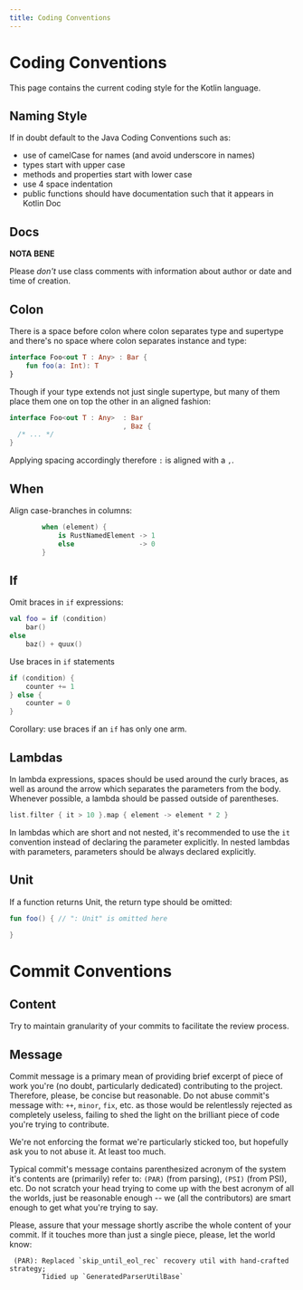 ```yaml
---
title: Coding Conventions
---
```


# Coding Conventions

This page contains the current coding style for the Kotlin language.

## Naming Style
If in doubt default to the Java Coding Conventions such as:

* use of camelCase for names (and avoid underscore in names)
* types start with upper case
* methods and properties start with lower case
* use 4 space indentation
* public functions should have documentation such that it appears in Kotlin Doc

## Docs

**NOTA BENE**

Please *don't* use class comments with information about author or date and time of creation.

## Colon

There is a space before colon where colon separates type and supertype and there's no space where colon separates instance and type:

``` kotlin
interface Foo<out T : Any> : Bar {
    fun foo(a: Int): T
}
```

Though if your type extends not just single supertype, but many of them place them one on top the other in an aligned fashion:

``` kotlin
interface Foo<out T : Any>  : Bar
                            , Baz {
  /* ... */
}
```

Applying spacing accordingly therefore `:` is aligned with a `,`.

## When

Align case-branches in columns:

``` kotlin
        when (element) {
            is RustNamedElement -> 1
            else                -> 0
        }
```

## If

Omit braces in `if` expressions:

```Kotlin
val foo = if (condition)
    bar()
else
    baz() + quux()
```

Use braces in `if` statements

```Kotlin
if (condition) {
    counter += 1
} else {
    counter = 0
}
```

Corollary: use braces if an `if` has only one arm.

## Lambdas

In lambda expressions, spaces should be used around the curly braces, as well as around the arrow which separates the parameters
from the body. Whenever possible, a lambda should be passed outside of parentheses.

``` kotlin
list.filter { it > 10 }.map { element -> element * 2 }
```

In lambdas which are short and not nested, it's recommended to use the `it` convention instead of declaring the parameter
explicitly. In nested lambdas with parameters, parameters should be always declared explicitly.

## Unit

If a function returns Unit, the return type should be omitted:

``` kotlin
fun foo() { // ": Unit" is omitted here

}
```


# Commit Conventions

## Content

Try to maintain granularity of your commits to facilitate the review process. 

## Message

Commit message is a primary mean of providing brief excerpt of piece of work you're (no doubt, particularly dedicated) contributing to the project.
Therefore, please, be concise but reasonable. Do not abuse commit's message with: `++`, `minor`, `fix`, etc. as those would be relentlessly rejected as completely useless,
 failing to shed the light on the brilliant piece of code you're trying to contribute.
  
  We're not enforcing the format we're particularly sticked too, but hopefully ask you to not abuse it. At least too much.
   
   Typical commit's message contains parenthesized acronym of the system it's contents are (primarily) refer to: `(PAR)` (from parsing), `(PSI)` (from PSI), etc.
   Do not scratch your head trying to come up with the best acronym of all the worlds, just be reasonable enough -- we (all the contributors) are smart enough to get what you're trying to say.
   
   Please, assure that your message shortly ascribe the whole content of your commit. If it touches more than just a single piece, please, let the world know:
   
   ```
    (PAR): Replaced `skip_until_eol_rec` recovery util with hand-crafted strategy;
           Tidied up `GeneratedParserUtilBase`
   ```